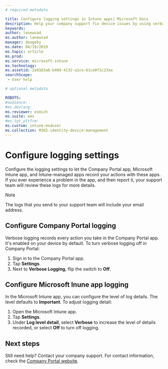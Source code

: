 ```yaml
---
# required metadata

title: Configure logging settings in Intune apps| Microsoft Docs
description: Help your company support fix device issues by using verbose logging
keywords:
author: lenewsad
ms.author: lanewsad
manager: dougeby
ms.date: 04/19/2019
ms.topic: article
ms.prod:
ms.service: microsoft-intune
ms.technology:
ms.assetid: 2a9183a6-b40d-4132-a1ce-61ce0f1c23aa
searchScope:
 - User help

# optional metadata

ROBOTS:  
#audience:
#ms.devlang:
ms.reviewer: esmich
ms.suite: ems
#ms.tgt_pltfrm:
ms.custom: intune-enduser
ms.collection: M365-identity-device-management
---
```



# Configure logging settings

Configure the logging settings to let the Company Portal app, Microsoft Intune app, and Intune-managed apps record your actions with these apps. If you ever experience a problem in the app, and then report it, your support team will review these logs for more details. 

> [!NOTE]
> The logs that you send to your support team will include your email address.  

## Configure Company Portal logging
Verbose logging records every action you take in the Company Portal app. It's enabled on your device by default. To turn verbose logging off in Company Portal:  

1. Sign in to the Company Portal app.
2. Tap **Settings**.
3. Next to **Verbose Logging**, flip the switch to **Off**.

## Configure Microsoft Inune app logging
In the Microsoft Intune app, you can configure the level of log details. The level defaults to **Important**. To adjust logging detail:  

1. Open the Microsoft Intune app.  
2. Tap **Settings**.  
3. Under **Log level detail**, select **Verbose** to increase the level of details recorded, or select **Off** to turn off logging.  

## Next steps  

Still need help? Contact your company support. For contact information, check the [Company Portal website](https://go.microsoft.com/fwlink/?linkid=2010980).  
